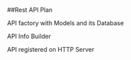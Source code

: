 ##Rest API Plan

API factory with Models and its Database

API Info Builder

API registered on HTTP Server
